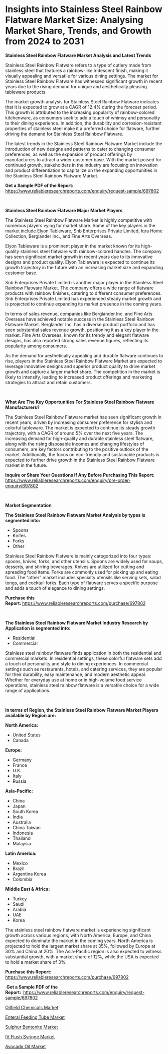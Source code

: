 <p><h1>Insights into Stainless Steel Rainbow Flatware Market Size: Analysing Market Share, Trends, and Growth from 2024 to 2031</h1></p><p><strong>Stainless Steel Rainbow Flatware Market Analysis and Latest Trends</strong></p>
<p><p>Stainless Steel Rainbow Flatware refers to a type of cutlery made from stainless steel that features a rainbow-like iridescent finish, making it visually appealing and versatile for various dining settings. The market for Stainless Steel Rainbow Flatware has witnessed significant growth in recent years due to the rising demand for unique and aesthetically pleasing tableware products.</p><p>The market growth analysis for Stainless Steel Rainbow Flatware indicates that it is expected to grow at a CAGR of 12.4% during the forecast period. This growth is attributed to the increasing popularity of rainbow-colored kitchenware, as consumers seek to add a touch of whimsy and personality to their dining experience. In addition, the durability and corrosion-resistant properties of stainless steel make it a preferred choice for flatware, further driving the demand for Stainless Steel Rainbow Flatware.</p><p>The latest trends in the Stainless Steel Rainbow Flatware Market include the introduction of new designs and patterns to cater to changing consumer preferences, as well as the expansion of product offerings by manufacturers to attract a wider customer base. With the market poised for continued growth, stakeholders in the industry are focusing on innovation and product differentiation to capitalize on the expanding opportunities in the Stainless Steel Rainbow Flatware Market.</p></p>
<p><strong>Get a Sample PDF of the Report:&nbsp;</strong> <a href="https://www.reliableresearchreports.com/enquiry/request-sample/697802">https://www.reliableresearchreports.com/enquiry/request-sample/697802</a></p>
<p>&nbsp;</p>
<p><strong>Stainless Steel Rainbow Flatware Major Market Players</strong></p>
<p><p>The Stainless Steel Rainbow Flatware Market is highly competitive  with numerous players vying for market share. Some of the key players in the market include Elyon Tableware, Snb Enterprises Private Limited, Iqra Home Collection, Berglander Inc., and Fine Arts Overseas.</p><p>Elyon Tableware is a prominent player in the market known for its high-quality stainless steel flatware with rainbow-colored handles. The company has seen significant market growth in recent years due to its innovative designs and product quality. Elyon Tableware is expected to continue its growth trajectory in the future with an increasing market size and expanding customer base.</p><p>Snb Enterprises Private Limited is another major player in the Stainless Steel Rainbow Flatware Market. The company offers a wide range of flatware products with rainbow finishes, catering to different consumer preferences. Snb Enterprises Private Limited has experienced steady market growth and is projected to continue expanding its market presence in the coming years.</p><p>In terms of sales revenue, companies like Berglander Inc. and Fine Arts Overseas have achieved notable success in the Stainless Steel Rainbow Flatware Market. Berglander Inc. has a diverse product portfolio and has seen substantial sales revenue growth, positioning it as a key player in the market. Fine Arts Overseas, known for its trendy and elegant flatware designs, has also reported strong sales revenue figures, reflecting its popularity among consumers.</p><p>As the demand for aesthetically appealing and durable flatware continues to rise, players in the Stainless Steel Rainbow Flatware Market are expected to leverage innovative designs and superior product quality to drive market growth and capture a larger market share. The competition in the market is likely to intensify, leading to increased product offerings and marketing strategies to attract and retain customers.</p></p>
<p>&nbsp;</p>
<p><strong>What Are The Key Opportunities For Stainless Steel Rainbow Flatware Manufacturers?</strong></p>
<p><p>The Stainless Steel Rainbow Flatware market has seen significant growth in recent years, driven by increasing consumer preference for stylish and colorful tableware. The market is expected to continue its steady growth trajectory, with a CAGR of around 5% over the next five years. The increasing demand for high-quality and durable stainless steel flatware, along with the rising disposable incomes and changing lifestyles of consumers, are key factors contributing to the positive outlook of the market. Additionally, the focus on eco-friendly and sustainable products is expected to further drive growth in the Stainless Steel Rainbow Flatware market in the future.</p></p>
<p><strong>Inquire or Share Your Questions If Any Before Purchasing This Report:</strong> <a href="https://www.reliableresearchreports.com/enquiry/pre-order-enquiry/697802">https://www.reliableresearchreports.com/enquiry/pre-order-enquiry/697802</a></p>
<p>&nbsp;</p>
<p><strong>Market Segmentation</strong></p>
<p><strong>The Stainless Steel Rainbow Flatware Market Analysis by types is segmented into:</strong></p>
<p><ul><li>Spoons</li><li>Knifes</li><li>Forks</li><li>Other</li></ul></p>
<p><p>Stainless Steel Rainbow Flatware is mainly categorized into four types: spoons, knives, forks, and other utensils. Spoons are widely used for soups, desserts, and stirring beverages. Knives are utilized for cutting and spreading food items. Forks are commonly used for picking up and eating food. The "other" market includes specialty utensils like serving sets, salad tongs, and cocktail forks. Each type of flatware serves a specific purpose and adds a touch of elegance to dining settings.</p></p>
<p><strong>Purchase this Report:&nbsp;</strong><a href="https://www.reliableresearchreports.com/purchase/697802">https://www.reliableresearchreports.com/purchase/697802</a></p>
<p>&nbsp;</p>
<p><strong>The Stainless Steel Rainbow Flatware Market Industry Research by Application is segmented into:</strong></p>
<p><ul><li>Residential</li><li>Commercial</li></ul></p>
<p><p>Stainless steel rainbow flatware finds application in both the residential and commercial markets. In residential settings, these colorful flatware sets add a touch of personality and style to dining experiences. In commercial settings such as restaurants, hotels, and catering services, they are popular for their durability, easy maintenance, and modern aesthetic appeal. Whether for everyday use at home or in high-volume food service operations, stainless steel rainbow flatware is a versatile choice for a wide range of applications.</p></p>
<p>&nbsp;</p>
<p><strong>In terms of Region, the Stainless Steel Rainbow Flatware Market Players available by Region are:</strong></p>
<p>
    <p> <strong> North America: </strong>
        <ul>
            <li>United States</li>
            <li>Canada</li>
        </ul>
        </p> 
    <p> <strong> Europe: </strong>
        <ul>
            <li>Germany</li>
            <li>France</li>
            <li>U.K.</li>
            <li>Italy</li>
            <li>Russia</li>
        </ul>
        </p> 
    <p> <strong> Asia-Pacific: </strong>
        <ul>
            <li>China</li>
            <li>Japan</li>
            <li>South Korea</li>
            <li>India</li>
            <li>Australia</li>
            <li>China Taiwan</li>
            <li>Indonesia</li>
            <li>Thailand</li>
            <li>Malaysia</li>
        </ul>
        </p> 
    <p> <strong> Latin America: </strong>
        <ul>
            <li>Mexico</li>
            <li>Brazil</li>
            <li>Argentina Korea</li>
            <li>Colombia</li>
        </ul>
        </p> 
    <p> <strong> Middle East & Africa: </strong>
        <ul>
            <li>Turkey</li>
            <li>Saudi</li>
            <li>Arabia</li>
            <li>UAE</li>
            <li>Korea</li>
        </ul>
    </p>
    </p>
<p><p>The stainless steel rainbow flatware market is experiencing significant growth across various regions, with North America, Europe, and China expected to dominate the market in the coming years. North America is projected to hold the largest market share at 35%, followed by Europe at 30% and China at 20%. The Asia-Pacific region is also expected to witness substantial growth, with a market share of 12%, while the USA is expected to hold a market share of 3%.</p></p>
<p><strong>Purchase this Report: </strong><a href="https://www.reliableresearchreports.com/purchase/697802">https://www.reliableresearchreports.com/purchase/697802</a></p>
<p>&nbsp;<strong>Get a Sample PDF of the Report:&nbsp;&nbsp;</strong><a href="https://www.reliableresearchreports.com/enquiry/request-sample/697802">https://www.reliableresearchreports.com/enquiry/request-sample/697802</a></p>
<p><strong></strong></p>
<p><p><a href="https://medium.com/p/276c452a297a/edit">Oilfield Chemicals Market</a></p><p><a href="https://medium.com/p/7e4066bc07d2/edit">Enteral Feeding Tube Market</a></p><p><a href="https://medium.com/p/21619b2472fb/edit">Sulphur Bentonite Market</a></p><p><a href="https://medium.com/p/65343927c1c1/edit">IV Flush Syringe Market</a></p><p><a href="https://medium.com/p/ffc7383cd1e4/edit">Avocado Oil Market</a></p></p>